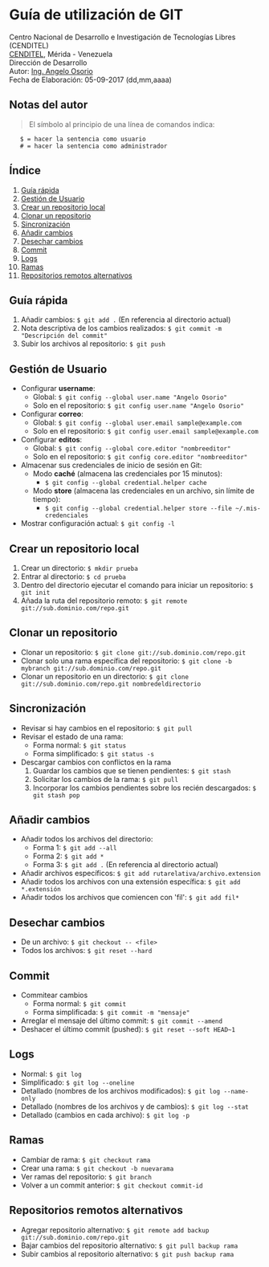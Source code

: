 # Guía de utilización de GIT
Centro Nacional de Desarrollo e Investigación de Tecnologías Libres (CENDITEL) <br>
[CENDITEL](https://www.cenditel.gob.ve/), Mérida - Venezuela<br>
Dirección de Desarrollo<br>
Autor: [Ing. Angelo Osorio](https://twitter.com/Engel_PAIN)<br>
Fecha de Elaboración: 05-09-2017 (dd,mm,aaaa)


## Notas del autor
>El símbolo al principio de una línea de comandos indica:
```
   $ = hacer la sentencia como usuario
   # = hacer la sentencia como administrador
```


## Índice
1. [Guía rápida](#guía-rápida)
1. [Gestión de Usuario](#gestión-de-usuario)
1. [Crear un repositorio local](#crear-un-repositorio-local)
1. [Clonar un repositorio](#clonar-un-repositorio)
1. [Sincronización](#sincronización)
1. [Añadir cambios](#añadir-cambios)
1. [Desechar cambios](#desechar-cambios)
1. [Commit](#commit)
1. [Logs](#logs)
1. [Ramas](#ramas)
1. [Repositorios remotos alternativos](#repositorios-remotos-alternativos)


## Guía rápida
1. Añadir cambios: `$ git add .` (En referencia al directorio actual)
2. Nota descriptiva de los cambios realizados: `$ git commit -m "Descripción del commit"`
3. Subir los archivos al repositorio: `$ git push`


## Gestión de Usuario
* Configurar **username**:
   * Global: `$ git config --global user.name "Angelo Osorio"`
   * Solo en el repositorio: `$ git config user.name "Angelo Osorio"`
* Configurar **correo**:
   * Global: `$ git config --global user.email sample@example.com`
   * Solo en el repositorio: `$ git config user.email sample@example.com`
* Configurar **editos**:
   * Global: `$ git config --global core.editor "nombreeditor"`
   * Solo en el repositorio: `$ git config core.editor "nombreeditor"`
* Almacenar sus credenciales de inicio de sesión en Git:
   * Modo **caché** (almacena las credenciales por 15 minutos):
      * `$ git config --global credential.helper cache`
   * Modo **store** (almacena las credenciales en un archivo, sin límite de tiempo):
      * `$ git config --global credential.helper store --file ~/.mis-credenciales`
* Mostrar configuración actual: `$ git config -l`


## Crear un repositorio local
1. Crear un directorio: `$ mkdir prueba`
2. Entrar al directorio: `$ cd prueba`
3. Dentro del directorio ejecutar el comando para iniciar un repositorio: `$ git init`
4. Añada la ruta del repositorio remoto: `$ git remote git://sub.dominio.com/repo.git`


## Clonar un repositorio
* Clonar un repositorio: `$ git clone git://sub.dominio.com/repo.git`
* Clonar solo una rama específica del repositorio: `$ git clone -b mybranch git://sub.dominio.com/repo.git`
* Clonar un repositorio en un directorio: `$ git clone git://sub.dominio.com/repo.git nombredeldirectorio`


## Sincronización
* Revisar si hay cambios en el repositorio: `$ git pull`
* Revisar el estado de una rama:
   * Forma normal: `$ git status`
   * Forma simplificado: `$ git status -s`
* Descargar cambios con conflictos en la rama
   1. Guardar los cambios que se tienen pendientes: `$ git stash`
   2. Solicitar los cambios de la rama: `$ git pull`
   3. Incorporar los cambios pendientes sobre los recién descargados: `$ git stash pop`


## Añadir cambios
* Añadir todos los archivos del directorio:
   * Forma 1: `$ git add --all`
   * Forma 2: `$ git add *`
   * Forma 3: `$ git add .` (En referencia al directorio actual)
* Añadir archivos específicos:  `$ git add rutarelativa/archivo.extension`
* Añadir todos los archivos con una extensión específica: `$ git add *.extensión`
* Añadir todos los archivos que comiencen con 'fil': `$ git add fil*`


## Desechar cambios
* De un archivo: `$ git checkout -- <file>`
* Todos los archivos: `$ git reset --hard`


## Commit
* Commitear cambios
   * Forma normal: `$ git commit`
   * Forma simplificada: `$ git commit -m "mensaje"`
* Arreglar el mensaje del último commit: `$ git commit --amend`
* Deshacer el último commit (pushed): `$ git reset --soft HEAD~1`


## Logs
* Normal: `$ git log`
* Simplificado: `$ git log --oneline`
* Detallado (nombres de los archivos modificados): `$ git log --name-only`
* Detallado (nombres de los archivos y de cambios): `$ git log --stat`
* Detallado (cambios en cada archivo): `$ git log -p`


## Ramas
* Cambiar de rama: `$ git checkout rama`
* Crear una rama: `$ git checkout -b nuevarama`
* Ver ramas del repositorio: `$ git branch`
* Volver a un commit anterior: `$ git checkout commit-id`


## Repositorios remotos alternativos
* Agregar repositorio alternativo: `$ git remote add backup git://sub.dominio.com/repo.git`
* Bajar cambios del repositorio alternativo: `$ git pull backup rama`
* Subir cambios al repositorio alternativo: `$ git push backup rama`